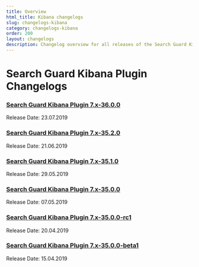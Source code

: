 ```yaml
---
title: Overview
html_title: Kibana changelogs
slug: changelogs-kibana
category: changelogs-kibana
order: 200
layout: changelogs
description: Changelog overview for all releases of the Search Guard Kibana Plugin that adds access control and session management.
---
```


<!---
Copryight 2019 floragunn GmbH
-->

# Search Guard Kibana Plugin Changelogs

### [Search Guard Kibana Plugin 7.x-36.0.0](changelog_kibana_7_x_36_0_0.md)

Release Date: 23.07.2019

### [Search Guard Kibana Plugin 7.x-35.2.0](changelog_kibana_7_x_35_2_0.md)

Release Date: 21.06.2019

### [Search Guard Kibana Plugin 7.x-35.1.0](changelog_kibana_7_x_35_1_0.md)

Release Date: 29.05.2019


### [Search Guard Kibana Plugin 7.x-35.0.0](changelog_kibana_7_x_35_0_0.md)

Release Date: 07.05.2019

### [Search Guard Kibana Plugin 7.x-35.0.0-rc1](changelog_kibana_7_x_35_0_0_rc1.md)

Release Date: 20.04.2019

### [Search Guard Kibana Plugin 7.x-35.0.0-beta1](changelog_kibana_7_x_35_0_0_beta1.md)

Release Date: 15.04.2019

